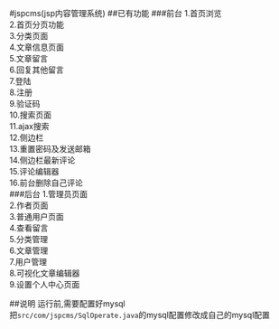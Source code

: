 #jspcms(jsp内容管理系统)
##已有功能
###前台
1.首页浏览    
2.首页分页功能    
3.分类页面    
4.文章信息页面    
5.文章留言        
6.回复其他留言    
7.登陆    
8.注册    
9.验证码    
10.搜索页面    
11.ajax搜索   
12.侧边栏    
13.重置密码及发送邮箱    
14.侧边栏最新评论    
15.评论编辑器    
16.前台删除自己评论   
###后台
1.管理员页面    
2.作者页面    
3.普通用户页面    
4.查看留言    
5.分类管理   
6.文章管理    
7.用户管理   
8.可视化文章编辑器    
9.设置个人中心页面
       
##说明
运行前,需要配置好mysql      
把`src/com/jspcms/SqlOperate.java`的mysql配置修改成自己的mysql配置   
 

